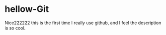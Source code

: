 # hellow-Git
Nice222222
this is the first time I really use github, and I feel the description is so cool.
